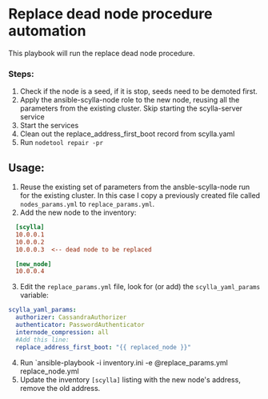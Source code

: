 # Replace dead node procedure automation

This playbook will run the replace dead node procedure.

### Steps:

1. Check if the node is a seed, if it is stop, seeds need to be demoted first.
2. Apply the ansible-scylla-node role to the new node, reusing all the parameters from the existing cluster. Skip starting the scylla-server service
3. Start the services
4. Clean out the replace_address_first_boot record from scylla.yaml
5. Run `nodetool repair -pr`

## Usage:

1. Reuse the existing set of parameters from the ansble-scylla-node run for the existing cluster. In this case I copy a previously created file called `nodes_params.yml` to `replace_params.yml`.
2. Add the new node to the inventory:

```ini
  [scylla]
  10.0.0.1
  10.0.0.2
  10.0.0.3  <-- dead node to be replaced

  [new_node]
  10.0.0.4
```

3. Edit the `replace_params.yml` file, look for (or add) the `scylla_yaml_params` variable:

```yaml
scylla_yaml_params:
  authorizer: CassandraAuthorizer
  authenticator: PasswordAuthenticator
  internode_compression: all
  #Add this line:
  replace_address_first_boot: "{{ replaced_node }}"

```

4. Run `ansible-playbook -i inventory.ini -e @replace_params.yml replace_node.yml
5. Update the inventory `[scylla]` listing with the new node's address, remove the old address.